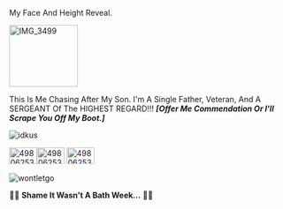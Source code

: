 My Face And Height Reveal.

<img width="124" height="112" alt="IMG_3499" src="https://github.com/user-attachments/assets/bd65bc4e-efca-4090-97e0-b9ebf1a23463" /> 

This Is Me Chasing After My Son. I'm A Single Father, Veteran, And A SERGEANT Of The HIGHEST REGARD!!! ***[Offer Me Commendation Or I'll Scrape You Off My Boot.]***

  ![idkus](https://github.com/user-attachments/assets/3cf310ce-3a74-4a72-aacd-2762a02da837) 
  
<img width="50" height="30" alt="498062530-cc80274b-46ca-46de-9e83-9b94d798f940" src="https://github.com/user-attachments/assets/59cdc275-1fe1-4ab1-b8e6-4d1d22e15ca5" /><img width="50" height="30" alt="498062530-cc80274b-46ca-46de-9e83-9b94d798f940" src="https://github.com/user-attachments/assets/59cdc275-1fe1-4ab1-b8e6-4d1d22e15ca5" />
<img width="50" height="30" alt="498062530-cc80274b-46ca-46de-9e83-9b94d798f940" src="https://github.com/user-attachments/assets/59cdc275-1fe1-4ab1-b8e6-4d1d22e15ca5" />

![wontletgo](https://github.com/user-attachments/assets/a39dcb66-d4aa-492b-b869-f0a645cded57)

🚬🚬 **Shame It Wasn't A Bath Week...** 🚬🚬
